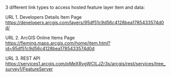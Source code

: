 3 different link types to access hosted feature layer item and data: 

URL 1. Developers Details Item Page
https://developers.arcgis.com/layers/95df51c9d56c4128bea1785433574d0d/

URL 2. ArcGIS Online Items Page
https://fleming.maps.arcgis.com/home/item.html?id=95df51c9d56c4128bea1785433574d0d

URL 3. REST API
https://services1.arcgis.com/pMeXRvgWClLJZr3s/arcgis/rest/services/tree_survey1/FeatureServer
